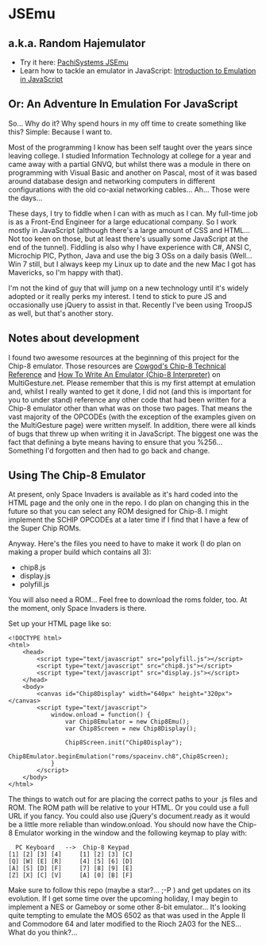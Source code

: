 JSEmu
=====
a.k.a. Random Hajemulator
-------------------------

* Try it here: [PachiSystems JSEmu](http://PachiSystems.com/JSEmu/chip8.html)
* Learn how to tackle an emulator in JavaScript: [Introduction to Emulation in JavaScript](http://PachiSystems.com/how-to-write-an-emulator-in-javascript/)

Or: An Adventure In Emulation For JavaScript
--------------------------------------------

So... Why do it? Why spend hours in my off time to create something like this? Simple: Because I want to.

Most of the programming I know has been self taught over the years since leaving college. I studied Information
Technology at college for a year and came away with a partial GNVQ, but whilst there was a module in there on
programming with Visual Basic and another on Pascal, most of it was based around database design and networking
computers in different configurations with the old co-axial networking cables... Ah... Those were the days...

These days, I try to fiddle when I can with as much as I can. My full-time job is as a Front-End Engineer for a large
educational company. So I work mostly in JavaScript (although there's a large amount of CSS and HTML... Not too keen on
those, but at least there's usually some JavaScript at the end of the tunnel). Fiddling is also why I have experience
with C#, ANSI C, Microchip PIC, Python, Java and use the big 3 OSs on a daily basis (Well... Win 7 still, but I always
keep my Linux up to date and the new Mac I got has Mavericks, so I'm happy with that).

I'm not the kind of guy that will jump on a new technology until it's widely adopted or it really perks my interest. I
tend to stick to pure JS and occasionally use jQuery to assist in that. Recently I've been using TroopJS as well, but
that's another story.

Notes about development
-----------------------

I found two awesome resources at the beginning of this project for the Chip-8 emulator. Those resources are [Cowgod's
Chip-8 Technical Reference](http://devernay.free.fr/hacks/chip8/C8TECH10.HTM‎) and [How To Write An Emulator (Chip-8 Interpreter)](http://www.multigesture.net/articles/how-to-write-an-emulator-chip-8-interpreter/) on MultiGesture.net. Please remember that
this is my first attempt at emulation and, whilst I really wanted to get it done, I did not (and this is important for
you to under stand) reference any other code that had been written for a Chip-8 emulator other than what was on those
two pages. That means the vast majority of the OPCODEs (with the exception of the examples given on the MultiGesture
page) were written myself. In addition, there were all kinds of bugs that threw up when writing it in JavaScript. The
biggest one was the fact that defining a byte means having to ensure that you %256... Something I'd forgotten and then
had to go back and change.

Using The Chip-8 Emulator
-------------------------

At present, only Space Invaders is available as it's hard coded into the HTML page and the only one in the repo. I do
plan on changing this in the future so that you can select any ROM designed for Chip-8. I might implement the SCHIP
OPCODEs at a later time if I find that I have a few of the Super Chip ROMs.

Anyway. Here's the files you need to have to make it work (I do plan on making a proper build which contains all 3):
- chip8.js
- display.js
- polyfill.js

You will also need a ROM... Feel free to download the roms folder, too. At the moment, only Space Invaders is there.

Set up your HTML page like so:
```
<!DOCTYPE html>
<html>
    <head>
        <script type="text/javascript" src="polyfill.js"></script>
        <script type="text/javascript" src="chip8.js"></script>
        <script type="text/javascript" src="display.js"></script>
    </head>
    <body>
        <canvas id="Chip8Display" width="640px" height="320px"></canvas>
        <script type="text/javascript">
            window.onload = function() {
                var Chip8Emulator = new Chip8Emu();
                var Chip8Screen = new Chip8Display();

                Chip8Screen.init("Chip8Display");
                Chip8Emulator.beginEmulation("roms/spaceinv.ch8",Chip8Screen);
            }
        </script>
    </body>
</html>
```

The things to watch out for are placing the correct paths to your .js files and ROM. The ROM path will be relative to
your HTML. Or you could use a full URL if you fancy. You could also use jQuery's document.ready as it would be a little
more reliable than window.onload. You should now have the Chip-8 Emulator working in the window and the following keymap
to play with:

```
  PC Keyboard   -->  Chip-8 Keypad
[1] [2] [3] [4]     [1] [2] [3] [C]
[Q] [W] [E] [R]     [4] [5] [6] [D]
[A] [S] [D] [F]     [7] [8] [9] [E]
[Z] [X] [C] [V]     [A] [0] [B] [F]
```

Make sure to follow this repo (maybe a star?... ;-P ) and get updates on its evolution. If I get some time over the
upcoming holiday, I may begin to implement a NES or Gameboy or some other 8-bit emulator... It's looking quite tempting
to emulate the MOS 6502 as that was used in the Apple II and Commodore 64 and later modified to the Rioch 2A03 for the
NES... What do you think?...